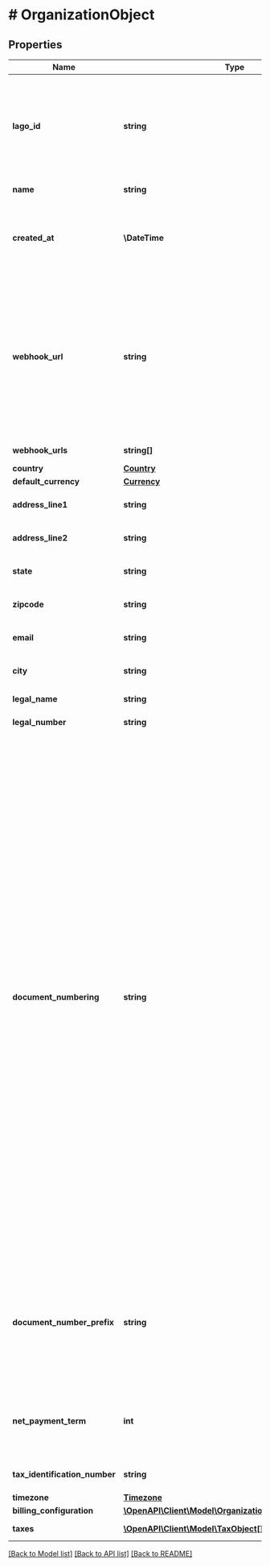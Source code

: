 # # OrganizationObject

## Properties

Name | Type | Description | Notes
------------ | ------------- | ------------- | -------------
**lago_id** | **string** | Unique identifier assigned to the organization within the Lago application. This ID is exclusively created by Lago and serves as a unique identifier for the organization&#39;s record within the Lago system |
**name** | **string** | The name of your organization. |
**created_at** | **\DateTime** | The date of creation of your organization, represented in ISO 8601 datetime format and expressed in Coordinated Universal Time (UTC). |
**webhook_url** | **string** | The URL of your newest updated webhook endpoint. This URL allows your organization to receive important messages, notifications, or data from the Lago system. By configuring your webhook endpoint to this URL, you can ensure that your organization stays informed and receives relevant information in a timely manner. | [optional]
**webhook_urls** | **string[]** | The array containing your webhooks URLs. | [optional]
**country** | [**Country**](Country.md) |  | [optional]
**default_currency** | [**Currency**](Currency.md) |  | [optional]
**address_line1** | **string** | The first line of your organization’s billing address. | [optional]
**address_line2** | **string** | The second line of your organization’s billing address. | [optional]
**state** | **string** | The state of your organization’s billing address. | [optional]
**zipcode** | **string** | The zipcode of your organization’s billing address. | [optional]
**email** | **string** | The email address of your organization used to bill your customers. | [optional]
**city** | **string** | The city of your organization’s billing address. | [optional]
**legal_name** | **string** | The legal name of your organization. | [optional]
**legal_number** | **string** | The legal number of your organization. | [optional]
**document_numbering** | **string** | This parameter configures the method of incrementing invoice numbers for your customers.  - &#x60;per_customer&#x60;: Invoice numbers are incremented individually for each customer. This means every customer will have their own unique sequence of invoice numbers, separate from other customers. It ensures that each customer&#39;s invoice numbers follow a distinct and isolated numbering pattern. - &#x60;per_organization&#x60;: Invoice number incrementation is made across your entire organization. Rather than individual sequences for each customer, all invoices within the organization follow a single, unified numbering system. This creates a continuous and organization-wide sequence for all invoice numbers. Invoices are incremented per month (dynamic value used is YYYYMM), and invoice numbers are reset at the end of each month.  The default value for &#x60;document_numbering&#x60; is set to &#x60;per_customer&#x60;, meaning that, unless changed, invoice numbers will increment uniquely for each customer. |
**document_number_prefix** | **string** | Sets the prefix for invoices and credit notes. Default is the first three letters of your organization name plus the last four digits of your organization ID. Customizable within 1-10 characters, and automatically capitalized by Lago. |
**net_payment_term** | **int** | The net payment term, expressed in days, specifies the duration within which a customer is expected to remit payment after the invoice is finalized. | [optional]
**tax_identification_number** | **string** | The tax identification number of your organization. | [optional]
**timezone** | [**Timezone**](Timezone.md) |  | [optional]
**billing_configuration** | [**\OpenAPI\Client\Model\OrganizationBillingConfiguration**](OrganizationBillingConfiguration.md) |  |
**taxes** | [**\OpenAPI\Client\Model\TaxObject[]**](TaxObject.md) | List of default organization taxes | [optional]

[[Back to Model list]](../../README.md#models) [[Back to API list]](../../README.md#endpoints) [[Back to README]](../../README.md)
